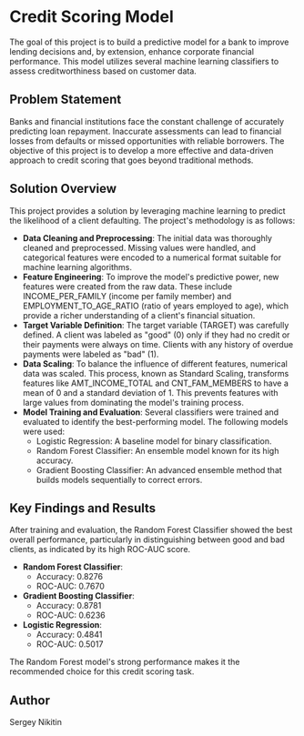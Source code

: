 # Credit Scoring Model

The goal of this project is to build a predictive model for a bank to improve lending decisions and, by extension, enhance corporate financial performance. This model utilizes several machine learning classifiers to assess creditworthiness based on customer data.

## Problem Statement

Banks and financial institutions face the constant challenge of accurately predicting loan repayment. Inaccurate assessments can lead to financial losses from defaults or missed opportunities with reliable borrowers. The objective of this project is to develop a more effective and data-driven approach to credit scoring that goes beyond traditional methods.

## Solution Overview

This project provides a solution by leveraging machine learning to predict the likelihood of a client defaulting. The project's methodology is as follows:

* **Data Cleaning and Preprocessing**: The initial data was thoroughly cleaned and preprocessed. Missing values were handled, and categorical features were encoded to a numerical format suitable for machine learning algorithms.
* **Feature Engineering**: To improve the model's predictive power, new features were created from the raw data. These include INCOME_PER_FAMILY (income per family member) and EMPLOYMENT_TO_AGE_RATIO (ratio of years employed to age), which provide a richer understanding of a client's financial situation.
* **Target Variable Definition**: The target variable (TARGET) was carefully defined. A client was labeled as "good" (0) only if they had no credit or their payments were always on time. Clients with any history of overdue payments were labeled as "bad" (1).
* **Data Scaling**: To balance the influence of different features, numerical data was scaled. This process, known as Standard Scaling, transforms features like AMT_INCOME_TOTAL and CNT_FAM_MEMBERS to have a mean of 0 and a standard deviation of 1. This prevents features with large values from dominating the model's training process.
* **Model Training and Evaluation**: Several classifiers were trained and evaluated to identify the best-performing model. The following models were used:
    * Logistic Regression: A baseline model for binary classification.
    * Random Forest Classifier: An ensemble model known for its high accuracy.
    * Gradient Boosting Classifier: An advanced ensemble method that builds models sequentially to correct errors.

## Key Findings and Results

After training and evaluation, the Random Forest Classifier showed the best overall performance, particularly in distinguishing between good and bad clients, as indicated by its high ROC-AUC score.

* **Random Forest Classifier**:
    * Accuracy: 0.8276
    * ROC-AUC: 0.7670
* **Gradient Boosting Classifier**:
    * Accuracy: 0.8781
    * ROC-AUC: 0.6236
* **Logistic Regression**:
    * Accuracy: 0.4841
    * ROC-AUC: 0.5017

The Random Forest model's strong performance makes it the recommended choice for this credit scoring task.

## Author

Sergey Nikitin
